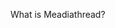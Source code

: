 <!-- 
.. link: 
.. description: 
.. tags: 
.. date: 2013/07/22 00:35:29
.. title: What is Mediathread
.. slug: what
-->

What is Meadiathread?